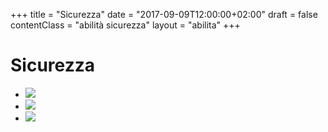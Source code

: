 +++
title = "Sicurezza"
date =  "2017-09-09T12:00:00+02:00"
draft = false
contentClass = "abilità sicurezza"
layout = "abilita"
+++

# Sicurezza

- ![ ](/images/abilita/sicurezza/01.jpg)
- ![ ](/images/abilita/sicurezza/02.jpg)
- ![ ](/images/abilita/sicurezza/03.jpg)  

